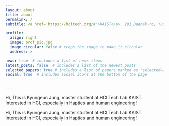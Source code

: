 ```yaml
---
layout: about
title: about
permalink: /
subtitle: <a href='https://hcitech.org/#'>KAIST</a>. 291 Daehak-ro, Yuseong-gu, Daejeon. +82)01032998537

profile:
  align: right
  image: prof_pic.jpg
  image_circular: false # crops the image to make it circular
  address: >

news: true  # includes a list of news items
latest_posts: false  # includes a list of the newest posts
selected_papers: true # includes a list of papers marked as "selected={true}"
social: true  # includes social icons at the bottom of the page


---
```

Hi, This is Kyungeun Jung, master student at HCI Tech Lab KAIST.
Interested in HCI, especially in Haptics and human engineering!

Hi, This is Kyungeun Jung, master student at HCI Tech Lab KAIST.
Interested in HCI, especially in Haptics and human engineering!

<!-- Write your biography here. Tell the world about yourself. Link to your favorite [subreddit](http://reddit.com). You can put a picture in, too. The code is already in, just name your picture `prof_pic.jpg` and put it in the `img/` folder.

Put your address / P.O. box / other info right below your picture. You can also disable any of these elements by editing `profile` property of the YAML header of your `_pages/about.md`. Edit `_bibliography/papers.bib` and Jekyll will render your [publications page](/al-folio/publications/) automatically.

Link to your social media connections, too. This theme is set up to use [Font Awesome icons](http://fortawesome.github.io/Font-Awesome/) and [Academicons](https://jpswalsh.github.io/academicons/), like the ones below. Add your Facebook, Twitter, LinkedIn, Google Scholar, or just disable all of them. -->
